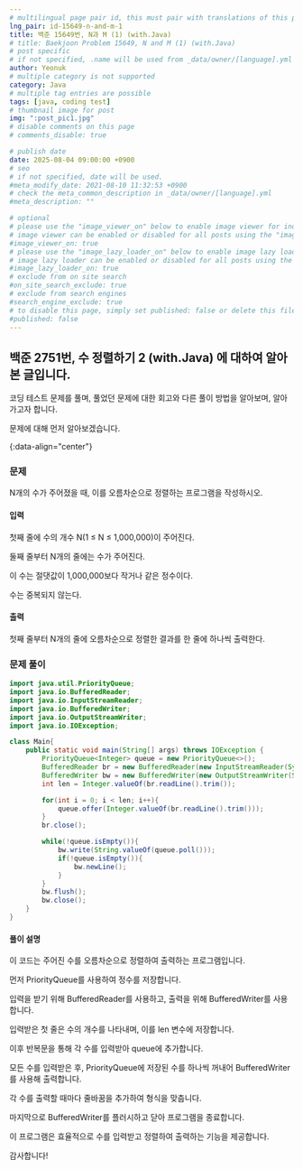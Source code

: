 ```yaml
---
# multilingual page pair id, this must pair with translations of this page. (This name must be unique)
lng_pair: id-15649-n-and-m-1
title: 백준 15649번, N과 M (1) (with.Java)
# title: Baekjoon Problem 15649, N and M (1) (with.Java)
# post specific
# if not specified, .name will be used from _data/owner/[language].yml
author: Yeonuk
# multiple category is not supported
category: Java
# multiple tag entries are possible
tags: [java, coding test]
# thumbnail image for post
img: ":post_pic1.jpg"
# disable comments on this page
# comments_disable: true

# publish date
date: 2025-08-04 09:00:00 +0900
# seo
# if not specified, date will be used.
#meta_modify_date: 2021-08-10 11:32:53 +0900
# check the meta_common_description in _data/owner/[language].yml
#meta_description: ""

# optional
# please use the "image_viewer_on" below to enable image viewer for individual pages or posts (_posts/ or [language]/_posts folders).
# image viewer can be enabled or disabled for all posts using the "image_viewer_posts: true" setting in _data/conf/main.yml.
#image_viewer_on: true
# please use the "image_lazy_loader_on" below to enable image lazy loader for individual pages or posts (_posts/ or [language]/_posts folders).
# image lazy loader can be enabled or disabled for all posts using the "image_lazy_loader_posts: true" setting in _data/conf/main.yml.
#image_lazy_loader_on: true
# exclude from on site search
#on_site_search_exclude: true
# exclude from search engines
#search_engine_exclude: true
# to disable this page, simply set published: false or delete this file
#published: false
---
```


<!-- outline-start -->

## 백준 2751번, 수 정렬하기 2 (with.Java) 에 대하여 알아본 글입니다.

코딩 테스트 문제를 풀며, 풀었던 문제에 대한 회고와 다른 풀이 방법을 알아보며, 알아가고자 합니다.

문제에 대해 먼저 알아보겠습니다.

{:data-align="center"}

<!-- outline-end -->

### 문제

N개의 수가 주어졌을 때, 이를 오름차순으로 정렬하는 프로그램을 작성하시오.

#### 입력

첫째 줄에 수의 개수 N(1 ≤ N ≤ 1,000,000)이 주어진다.

둘째 줄부터 N개의 줄에는 수가 주어진다.

이 수는 절댓값이 1,000,000보다 작거나 같은 정수이다.

수는 중복되지 않는다.

#### 출력

첫째 줄부터 N개의 줄에 오름차순으로 정렬한 결과를 한 줄에 하나씩 출력한다.

### 문제 풀이

```java
import java.util.PriorityQueue;
import java.io.BufferedReader;
import java.io.InputStreamReader;
import java.io.BufferedWriter;
import java.io.OutputStreamWriter;
import java.io.IOException;

class Main{
    public static void main(String[] args) throws IOException {
        PriorityQueue<Integer> queue = new PriorityQueue<>();
        BufferedReader br = new BufferedReader(new InputStreamReader(System.in));
        BufferedWriter bw = new BufferedWriter(new OutputStreamWriter(System.out));
        int len = Integer.valueOf(br.readLine().trim());

        for(int i = 0; i < len; i++){
            queue.offer(Integer.valueOf(br.readLine().trim()));
        }
        br.close();

        while(!queue.isEmpty()){
            bw.write(String.valueOf(queue.poll()));
            if(!queue.isEmpty()){
                bw.newLine();
            }
        }
        bw.flush();
        bw.close();
    }
}
```

#### 풀이 설명

이 코드는 주어진 수를 오름차순으로 정렬하여 출력하는 프로그램입니다.

먼저 PriorityQueue를 사용하여 정수를 저장합니다.

입력을 받기 위해 BufferedReader를 사용하고, 출력을 위해 BufferedWriter를 사용합니다.

입력받은 첫 줄은 수의 개수를 나타내며, 이를 len 변수에 저장합니다.

이후 반복문을 통해 각 수를 입력받아 queue에 추가합니다.

모든 수를 입력받은 후, PriorityQueue에 저장된 수를 하나씩 꺼내어 BufferedWriter를 사용해 출력합니다.

각 수를 출력할 때마다 줄바꿈을 추가하여 형식을 맞춥니다.

마지막으로 BufferedWriter를 플러시하고 닫아 프로그램을 종료합니다.

이 프로그램은 효율적으로 수를 입력받고 정렬하여 출력하는 기능을 제공합니다.

감사합니다!
